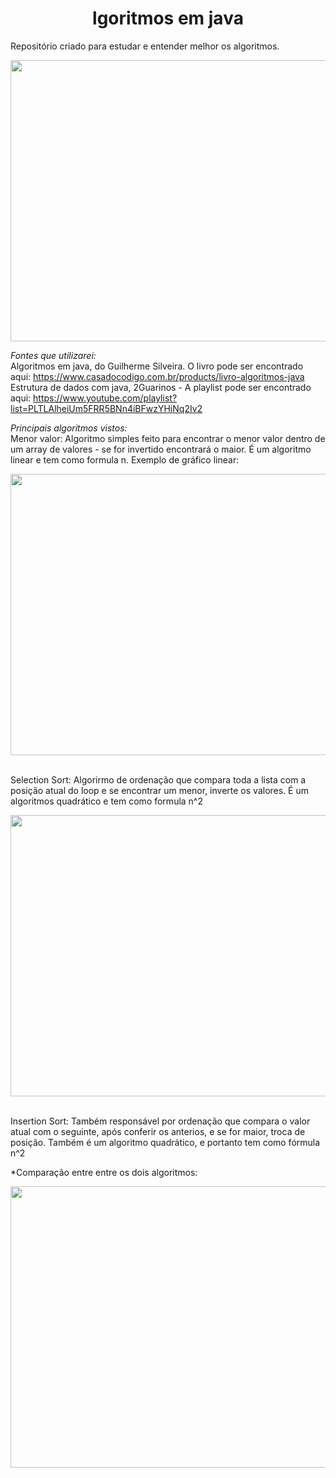 <h1 align="center"> lgoritmos em java </h1>
Repositório criado para estudar e entender melhor os algoritmos.
<p align="center">
  <img width="650" height="450" src="https://user-images.githubusercontent.com/80695387/219978765-071a9645-0678-4238-8b00-f688bf663561.jpeg">
</p>

*Fontes que utilizarei:* 
</br>Algoritmos em java, do Guilherme Silveira. O livro pode ser encontrado aqui: https://www.casadocodigo.com.br/products/livro-algoritmos-java
</br>Estrutura de dados com java, 2Guarinos - A playlist pode ser encontrado aqui: https://www.youtube.com/playlist?list=PLTLAlheiUm5FRR5BNn4iBFwzYHiNq2Iv2

*Principais algoritmos vistos:*
</br> Menor valor: Algoritmo simples feito para encontrar o menor valor dentro de um array de valores - se for invertido encontrará o maior. É um algoritmo linear e tem como formula n. Exemplo de gráfico linear:
<p align="center">
  <img width="650" height="450" src="https://user-images.githubusercontent.com/80695387/219978765-071a9645-0678-4238-8b00-f688bf663561.jpeg">
</p>
</br> Selection Sort: Algorirmo de ordenação que compara toda a lista com a posição atual do loop e se encontrar um menor, inverte os valores. É um algoritmos quadrático e tem como formula n^2
<p align="center">
  <img width="650" height="450" src="https://user-images.githubusercontent.com/80695387/219978889-5865a93c-d8dc-4869-8c14-b2efe1ac5f82.jpeg">
</p>
</br> Insertion Sort: Também responsável por ordenação que compara o valor atual com o seguinte, após conferir os anterios, e se for maior, troca de posição. Também é um algoritmo quadrático, e portanto tem como fórmula n^2

*Comparação entre entre os dois algoritmos: 
<p align="center">
  <img width="650" height="450" src="https://user-images.githubusercontent.com/80695387/219978892-516dd104-7c73-4bda-b198-4e451c026b67.jpeg">
</p>
